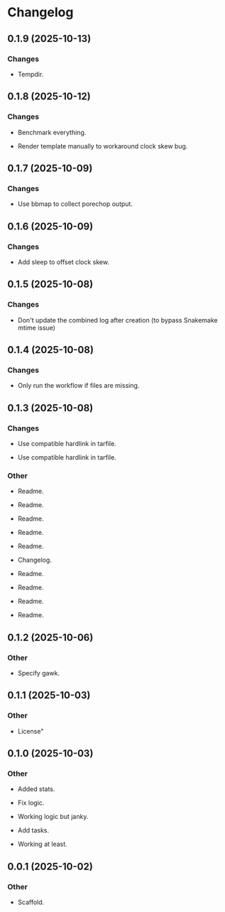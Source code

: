 # Changelog

## 0.1.9 (2025-10-13)

### Changes

* Tempdir.

## 0.1.8 (2025-10-12)

### Changes

* Benchmark everything.

* Render template manually to workaround clock skew bug.

## 0.1.7 (2025-10-09)

### Changes

* Use bbmap to collect porechop output.

## 0.1.6 (2025-10-09)

### Changes

* Add sleep to offset clock skew.

## 0.1.5 (2025-10-08)

### Changes

* Don't update the combined log after creation (to bypass Snakemake mtime issue)

## 0.1.4 (2025-10-08)

### Changes

* Only run the workflow if files are missing.

## 0.1.3 (2025-10-08)

### Changes

* Use compatible hardlink in tarfile.

* Use compatible hardlink in tarfile.

### Other

* Readme.

* Readme.

* Readme.

* Readme.

* Readme.

* Changelog.

* Readme.

* Readme.

* Readme.

* Readme.

## 0.1.2 (2025-10-06)

### Other

* Specify gawk.

## 0.1.1 (2025-10-03)

### Other

* License"

## 0.1.0 (2025-10-03)

### Other

* Added stats.

* Fix logic.

* Working logic but janky.

* Add tasks.

* Working at least.

## 0.0.1 (2025-10-02)

### Other

* Scaffold.
